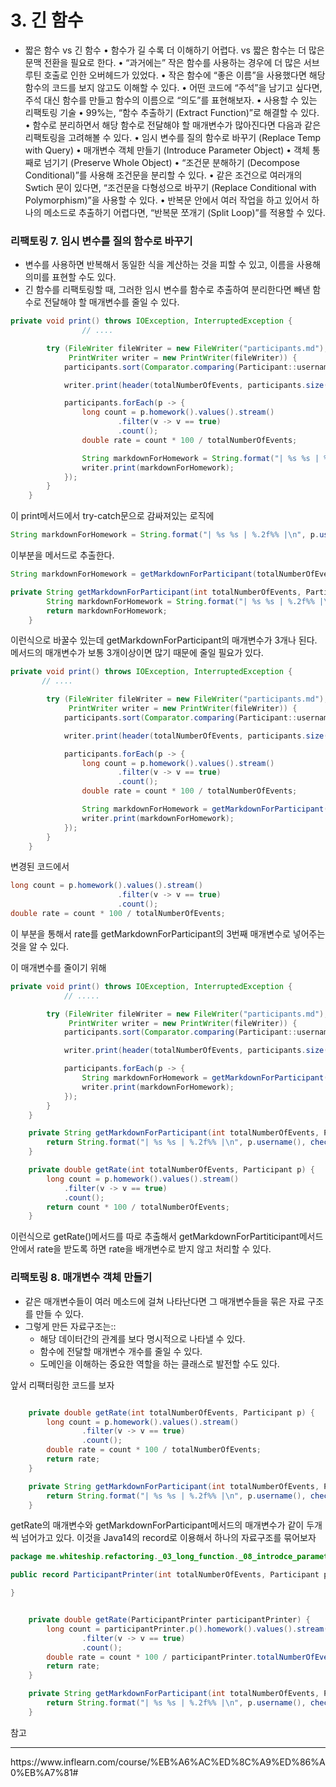 # 3. 긴 함수

- 짧은 함수 vs 긴 함수
• 함수가 길 수록 더 이해하기 어렵다. vs 짧은 함수는 더 많은 문맥 전환을 필요로 한다.
• “과거에는” 작은 함수를 사용하는 경우에 더 많은 서브루틴 호출로 인한 오버헤드가 있었다.
• 작은 함수에 “좋은 이름”을 사용했다면 해당 함수의 코드를 보지 않고도 이해할 수 있다.
• 어떤 코드에 “주석”을 남기고 싶다면, 주석 대신 함수를 만들고 함수의 이름으로 “의도”를 표현해보자.
• 사용할 수 있는 리팩토링 기술
• 99%는, “함수 추출하기 (Extract Function)”로 해결할 수 있다.
• 함수로 분리하면서 해당 함수로 전달해야 할 매개변수가 많아진다면 다음과 같은 리팩토링을 고려해볼 수 있다.
• 임시 변수를 질의 함수로 바꾸기 (Replace Temp with Query)
• 매개변수 객체 만들기 (Introduce Parameter Object)
• 객체 통째로 넘기기 (Preserve Whole Object)
• “조건문 분해하기 (Decompose Conditional)”를 사용해 조건문을 분리할 수 있다.
• 같은 조건으로 여러개의 Swtich 문이 있다면, “조건문을 다형성으로 바꾸기 (Replace Conditional with Polymorphism)”을 사용할 수 있다.
• 반복문 안에서 여러 작업을 하고 있어서 하나의 메소드로 추출하기 어렵다면, “반복문 쪼개기 (Split Loop)”를 적용할 수 있다.

### 리팩토링 7. 임시 변수를 질의 함수로 바꾸기

- 변수를 사용하면 반복해서 동일한 식을 계산하는 것을 피할 수 있고, 이름을 사용해 의미를 표현할 수도 있다.
- 긴 함수를 리팩토링할 때, 그러한 임시 변수를 함수로 추출하여 분리한다면 빼낸 함수로 전달해야 할 매개변수를 줄일 수 있다.

```java
private void print() throws IOException, InterruptedException {
				// ....

        try (FileWriter fileWriter = new FileWriter("participants.md");
             PrintWriter writer = new PrintWriter(fileWriter)) {
            participants.sort(Comparator.comparing(Participant::username));

            writer.print(header(totalNumberOfEvents, participants.size()));

            participants.forEach(p -> {
                long count = p.homework().values().stream()
                        .filter(v -> v == true)
                        .count();
                double rate = count * 100 / totalNumberOfEvents;

                String markdownForHomework = String.format("| %s %s | %.2f%% |\n", p.username(), checkMark(p, totalNumberOfEvents), rate);
                writer.print(markdownForHomework);
            });
        }
    }
```

이 print메서드에서 try-catch문으로 감싸져있는 로직에 

```java
String markdownForHomework = String.format("| %s %s | %.2f%% |\n", p.username(), checkMark(p, totalNumberOfEvents), rate);
```

이부분을 메서드로 추출한다.

```java
String markdownForHomework = getMarkdownForParticipant(totalNumberOfEvents, p, rate);
```

```java
private String getMarkdownForParticipant(int totalNumberOfEvents, Participant p, double rate) {
        String markdownForHomework = String.format("| %s %s | %.2f%% |\n", p.username(), checkMark(p, totalNumberOfEvents), rate);
        return markdownForHomework;
    }
```

이런식으로 바꿀수 있는데 getMarkdownForParticipant의 매개변수가 3개나 된다. 메서드의 매개변수가 보통 3개이상이면 많기 때문에 줄일 필요가 있다.

```java
private void print() throws IOException, InterruptedException {
       // ....

        try (FileWriter fileWriter = new FileWriter("participants.md");
             PrintWriter writer = new PrintWriter(fileWriter)) {
            participants.sort(Comparator.comparing(Participant::username));

            writer.print(header(totalNumberOfEvents, participants.size()));

            participants.forEach(p -> {
                long count = p.homework().values().stream()
                        .filter(v -> v == true)
                        .count();
                double rate = count * 100 / totalNumberOfEvents;

                String markdownForHomework = getMarkdownForParticipant(totalNumberOfEvents, p, rate);
                writer.print(markdownForHomework);
            });
        }
    }
```

변경된 코드에서

```java
long count = p.homework().values().stream()
                        .filter(v -> v == true)
                        .count();
double rate = count * 100 / totalNumberOfEvents;
```

이 부분을 통해서 rate를 getMarkdownForParticipant의 3번째 매개변수로 넣어주는 것을 알 수 있다.

이 매개변수를 줄이기 위해

```java
private void print() throws IOException, InterruptedException {
			// .....

        try (FileWriter fileWriter = new FileWriter("participants.md");
             PrintWriter writer = new PrintWriter(fileWriter)) {
            participants.sort(Comparator.comparing(Participant::username));

            writer.print(header(totalNumberOfEvents, participants.size()));

            participants.forEach(p -> {
                String markdownForHomework = getMarkdownForParticipant(totalNumberOfEvents, p);
                writer.print(markdownForHomework);
            });
        }
    }

    private String getMarkdownForParticipant(int totalNumberOfEvents, Participant p) {
        return String.format("| %s %s | %.2f%% |\n", p.username(), checkMark(p, totalNumberOfEvents), getRate(totalNumberOfEvents, p));
    }

    private double getRate(int totalNumberOfEvents, Participant p) {
        long count = p.homework().values().stream()
            .filter(v -> v == true)
            .count();
        return count * 100 / totalNumberOfEvents;
    }
```

이런식으로 getRate()메서드를 따로 추출해서 getMarkdownForPartiticipant메서드안에서 rate을 받도록 하면 rate을 배개변수로 받지 않고 처리할 수 있다.

### 리팩토링 8. 매개변수 객체 만들기

- 같은 매개변수들이 여러 메소드에 걸쳐 나타난다면 그 매개변수들을 묶은 자료 구조를 만들 수 있다.
- 그렇게 만든 자료구조는::
    - 해당 데이터간의 관계를 보다 명시적으로 나타낼 수 있다.
    - 함수에 전달할 매개변수 개수를 줄일 수 있다.
    - 도메인을 이해하는 중요한 역할을 하는 클래스로 발전할 수도 있다.


앞서 리팩터링한 코드를 보자
```java

    private double getRate(int totalNumberOfEvents, Participant p) {
        long count = p.homework().values().stream()
                .filter(v -> v == true)
                .count();
        double rate = count * 100 / totalNumberOfEvents;
        return rate;
    }

    private String getMarkdownForParticipant(int totalNumberOfEvents, Participant p) {
        return String.format("| %s %s | %.2f%% |\n", p.username(), checkMark(p, totalNumberOfEvents), getRate(totalNumberOfEvents, p));
    }
```
getRate의 매개변수와 getMarkdownForParticipant메서드의 매개변수가 같이 두개씩 넘어가고 있다. 이것을 Java14의 record로 이용해서 하나의 자료구조를 묶어보자

```java
package me.whiteship.refactoring._03_long_function._08_introdce_parameter_object;

public record ParticipantPrinter(int totalNumberOfEvents, Participant p) {

}
```

```java

    private double getRate(ParticipantPrinter participantPrinter) {
        long count = participantPrinter.p().homework().values().stream()
                .filter(v -> v == true)
                .count();
        double rate = count * 100 / participantPrinter.totalNumberOfEvents();
        return rate;
    }

    private String getMarkdownForParticipant(int totalNumberOfEvents, Participant p) {
        return String.format("| %s %s | %.2f%% |\n", p.username(), checkMark(p, totalNumberOfEvents), getRate(new ParticipantPrinter(totalNumberOfEvents, p)));
    }

```

참고
<hr>
https://www.inflearn.com/course/%EB%A6%AC%ED%8C%A9%ED%86%A0%EB%A7%81#